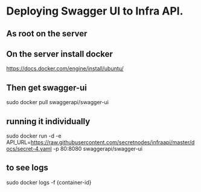 # Deploying Swagger UI to Infra API.

## As root on the server
## On the server install docker
https://docs.docker.com/engine/install/ubuntu/

## Then get swagger-ui
sudo docker pull swaggerapi/swagger-ui

## running it individually
sudo docker run -d -e API_URL=https://raw.githubusercontent.com/secretnodes/infraapi/master/docs/secret-4.yaml -p 80:8080 swaggerapi/swagger-ui

## to see logs 
sudo docker logs -f {container-id}
